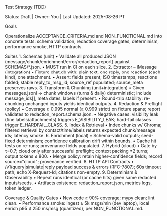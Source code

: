 Test Strategy (TDD)

Status: Draft | Owner: You | Last Updated: 2025-08-26 PT

Goals

Operationalize ACCEPTANCE_CRITERIA.md and NON_FUNCTIONAL.md into concrete tests: schema validation, redaction coverage gates, determinism, performance smoke, HTTP contracts.

Suites
	1.	Schemas (unit)
	•	Validate all produced JSON (message/chunk/enrichment/error/redaction_report) against SCHEMAS/*.json.
	•	MUST run in CI on each slice.
	2.	Extractor – iMessage (integration)
	•	Fixture chat.db with: plain text, one reply, one reaction (each kind), one attachment.
	•	Assert: fields present; ISO timestamps; reactions folded; stable reply_to_msg_id; source_ref populated; source_meta preserves raws.
	3.	Transform & Chunking (unit+integration)
	•	Given messages.jsonl → chunk windows (turns & daily) deterministic; include message_ids[], meta dates, labels if present.
	•	Round-trip stability: re-chunking unchanged inputs yields identical outputs.
	4.	Redaction & Preflight (policy)
	•	Coverage ≥ 0.995 normal (≥ 0.999 strict) on fixture spans; report validates to redaction_report.schema.json.
	•	Negative cases: visibility leak (fine labels/attachments) triggers E_VISIBILITY_LEAK; hard-fail classes trigger E_HARDFAIL_CLASS.
	5.	Index & Retrieval
	•	Index chunks w/ Chroma; filtered retrieval by contact/time/labels returns expected chunk/message ids; latency smoke.
	6.	Enrichment (local)
	•	Schema-valid outputs; seed-fixed determinism; confidence calibration drift within bounds.
	•	Cache hit tests on re-runs; provenance fields populated.
	7.	Hybrid (cloud)
	•	Gate by τ=0.7; cloud only after successful preflight; context packing ±2 turns; output tokens ≤ 800.
	•	Merge policy: retain higher-confidence fields; record source="cloud"; provenance verified.
	8.	HTTP API Contracts
	•	/v1/query|simulate|reply payload success & errors (RFC-7807); 60s timeout path; echo X-Request-Id; citations non-empty.
	9.	Determinism & Observability
	•	Repeat runs identical (or cache hits) given same redacted inputs/seeds.
	•	Artifacts existence: redaction_report.json, metrics logs, token ledger.

Coverage & Quality Gates
	•	New code ≥ 90% coverage; mypy clean; lint clean.
	•	Performance smoke: ingest ≥ 5k msgs/min (dev laptop), local enrich p95 ≤ 250 ms/msg (quantized), per NON_FUNCTIONAL.md.